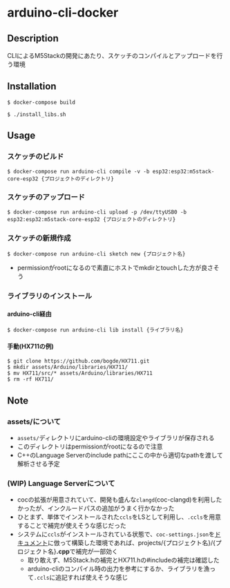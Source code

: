 # arduino-cli-docker

## Description

CLIによるM5Stackの開発にあたり、スケッチのコンパイルとアップロードを行う環境

## Installation

```
$ docker-compose build
```

```
$ ./install_libs.sh
```

## Usage

### スケッチのビルド

```
$ docker-compose run arduino-cli compile -v -b esp32:esp32:m5stack-core-esp32 {プロジェクトのディレクトリ}
```

### スケッチのアップロード

```
$ docker-compose run arduino-cli upload -p /dev/ttyUSB0 -b esp32:esp32:m5stack-core-esp32 {プロジェクトのディレクトリ}
```

### スケッチの新規作成

```
$ docker-compose run arduino-cli sketch new {プロジェクト名}
```

- permissionがrootになるので素直にホストでmkdirとtouchした方が良さそう

### ライブラリのインストール

#### arduino-cli経由

```
$ docker-compose run arduino-cli lib install {ライブラリ名}
```

#### 手動(HX711の例)

```
$ git clone https://github.com/bogde/HX711.git
$ mkdir assets/Arduino/libraries/HX711/
$ mv HX711/src/* assets/Arduino/libraries/HX711
$ rm -rf HX711/
```

## Note

### assets/について

- `assets/`ディレクトリにarduino-cliの環境設定やライブラリが保存される
- このディレクトリはpermissionがrootになるので注意
- C++のLanguage Serverのinclude pathにここの中から適切なpathを渡して解析させる予定

### (WIP) Language Serverについて

- cocの拡張が用意されていて、開発も盛んな`clangd`(coc-clangd)を利用したかったが、インクルードパスの追加がうまく行かなかった
- ひとまず、単体でインストールされた`ccls`をLSとして利用し、`.ccls`を用意することで補完が使えそうな感じだった
- システムに`ccls`がインストールされている状態で、`coc-settings.json`を[ドキュメント](https://github.com/neoclide/coc.nvim/wiki/Language-servers#ccobjective-c)に倣って構築した環境であれば、projects/{プロジェクト名}/{プロジェクト名}**.cpp**で補完が一部効く
  - 取り敢えず、M5Stack.hの補完とHX711.hの#includeの補完は確認した
  - arduino-cliのコンパイル時の出力を参考にするか、ライブラリを漁って`.ccls`に追記すれば使えそうな感じ
